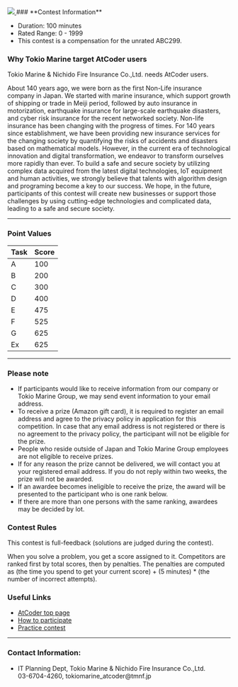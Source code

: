
<div>

<span>

<span>
<a href="https://www.tokiomarine-nichido.co.jp/en/">
<img src="https://img.atcoder.jp/tokiomarine2020/logo_en.png">

</img>
</a>
### **Contest Information**

<ul>

<li>
Duration: 100 minutes
</li>

<li>
Rated Range: 0 - 
<span>
1999
</span>

</li>

<li>
This contest is a compensation for the unrated ABC299.
</li>

</ul>

### **Why Tokio Marine target AtCoder users**

<section>

<p>
Tokio Marine & Nichido Fire Insurance Co.,Ltd. needs AtCoder users.
      
</p>

<p>
About 140 years ago, we were born as the first Non-Life insurance company in Japan.
  We started with marine insurance, which support growth of shipping or trade in Meiji period, followed by auto insurance in motorization, earthquake insurance for large-scale earthquake disasters, and cyber risk insurance for the recent networked society. Non-life insurance has been changing with the progress of times.
  For 140 years since establishment, we have been providing new insurance services for the changing society by quantifying the risks of accidents and disasters based on mathematical models. However, in the current era of technological innovation and digital transformation, we endeavor to transform ourselves more rapidly than ever.
  To build a safe and secure society by utilizing complex data acquired from the latest digital technologies, IoT equipment and human activities, we strongly believe that talents with algorithm design and programing become a key to our success.
  We hope, in the future, participants of this contest will create new businesses or support those challenges by using cutting-edge technologies and complicated data, leading to a safe and secure society.
      
</p>

</section>

---

### **Point Values**

<div>

<div>

<table>

<thead>

<tr>

<th>
Task
</th>

<th>
Score
</th>

</tr>

</thead>

<tbody>

<tr>

<td>
A
</td>

<td>
100
</td>

</tr>

<tr>

<td>
B
</td>

<td>
200
</td>

</tr>

<tr>

<td>
C
</td>

<td>
300
</td>

</tr>

<tr>

<td>
D
</td>

<td>
400
</td>

</tr>

<tr>

<td>
E
</td>

<td>
475
</td>

</tr>

<tr>

<td>
F
</td>

<td>
525
</td>

</tr>

<tr>

<td>
G
</td>

<td>
625
</td>

</tr>

<tr>

<td>
Ex
</td>

<td>
625
</td>

</tr>

</tbody>

</table>

</div>

</div>

---

### **Please note**

<section>

<ul>

<li>
If participants would like to receive information from our company or Tokio Marine Group, we may send event information to your email address.
</li>

<li>
To receive a prize (Amazon gift card), it is required to register an email address and agree to the privacy policy in application for this competition. In case that any email address is not registered or there is no agreement to the privacy policy, the participant will not be eligible for the prize.
</li>

<li>
People who reside outside of Japan and Tokio Marine Group employees are not eligible to receive prizes.
</li>

<li>
If for any reason the prize cannot be delivered, we will contact you at your registered email address. If you do not reply within two weeks, the prize will not be awarded.
</li>

<li>
If an awardee becomes ineligible to receive the prize, the award will be presented to the participant who is one rank below.
</li>

<li>
If there are more than one persons with the same ranking, awardees may be decided by lot.
</li>

</ul>

</section>

### **Contest Rules**
This contest is full-feedback (solutions are judged during the contest).
    

When you solve a problem, you get a score assigned to it.
    Competitors are ranked first by total scores, then by penalties.
    The penalties are computed as (the time you spend to get your current score) + (5 minutes) * (the number of incorrect attempts).
    


### **Useful Links**

<ul>

<li>
<a href="https://atcoder.jp/">AtCoder top page</a>
</li>

<li>
<a href="https://atcoder.jp/post/2">How to participate</a>
</li>

<li>
<a href="https://atcoder.jp/contests/practice">Practice contest</a>
</li>

</ul>

---

### **Contact Information:**

<section>

<ul>

<li>
IT Planning Dept, Tokio Marine & Nichido Fire Insurance Co.,Ltd.
</li>
03-6704-4260, tokiomarine_atcoder@tmnf.jp
      
</ul>

</section>

</span>

</span>

</div>
